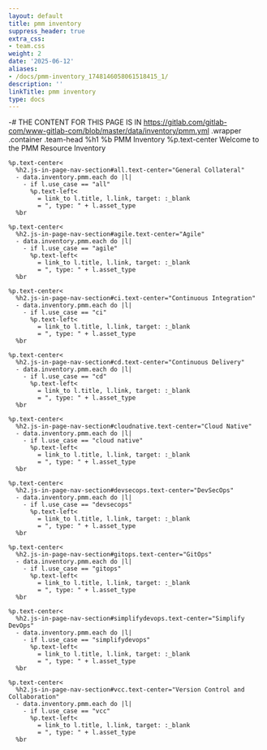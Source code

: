 ```yaml
---
layout: default
title: pmm inventory
suppress_header: true
extra_css:
- team.css
weight: 2
date: '2025-06-12'
aliases:
- /docs/pmm-inventory_1748146058061518415_1/
description: ''
linkTitle: pmm inventory
type: docs
---
```


<!-- markdownlint-disable -->
-# THE CONTENT FOR THIS PAGE IS IN https://gitlab.com/gitlab-com/www-gitlab-com/blob/master/data/inventory/pmm.yml
.wrapper
  .container
    .team-head
      %h1
        %b PMM Inventory
      %p.text-center Welcome to the PMM Resource Inventory

    %p.text-center<
      %h2.js-in-page-nav-section#all.text-center="General Collateral"
      - data.inventory.pmm.each do |l|
        - if l.use_case == "all"
          %p.text-left<
            = link_to l.title, l.link, target: :_blank
            = ", type: " + l.asset_type
      %br

    %p.text-center<
      %h2.js-in-page-nav-section#agile.text-center="Agile"
      - data.inventory.pmm.each do |l|
        - if l.use_case == "agile"
          %p.text-left<
            = link_to l.title, l.link, target: :_blank
            = ", type: " + l.asset_type
      %br

    %p.text-center<
      %h2.js-in-page-nav-section#ci.text-center="Continuous Integration"
      - data.inventory.pmm.each do |l|
        - if l.use_case == "ci"
          %p.text-left<
            = link_to l.title, l.link, target: :_blank
            = ", type: " + l.asset_type
      %br

    %p.text-center<
      %h2.js-in-page-nav-section#cd.text-center="Continuous Delivery"
      - data.inventory.pmm.each do |l|
        - if l.use_case == "cd"
          %p.text-left<
            = link_to l.title, l.link, target: :_blank
            = ", type: " + l.asset_type
      %br

    %p.text-center<
      %h2.js-in-page-nav-section#cloudnative.text-center="Cloud Native"
      - data.inventory.pmm.each do |l|
        - if l.use_case == "cloud native"
          %p.text-left<
            = link_to l.title, l.link, target: :_blank
            = ", type: " + l.asset_type
      %br

    %p.text-center<
      %h2.js-in-page-nav-section#devsecops.text-center="DevSecOps"
      - data.inventory.pmm.each do |l|
        - if l.use_case == "devsecops"
          %p.text-left<
            = link_to l.title, l.link, target: :_blank
            = ", type: " + l.asset_type
      %br

    %p.text-center<
      %h2.js-in-page-nav-section#gitops.text-center="GitOps"
      - data.inventory.pmm.each do |l|
        - if l.use_case == "gitops"
          %p.text-left<
            = link_to l.title, l.link, target: :_blank
            = ", type: " + l.asset_type
      %br

    %p.text-center<
      %h2.js-in-page-nav-section#simplifydevops.text-center="Simplify DevOps"
      - data.inventory.pmm.each do |l|
        - if l.use_case == "simplifydevops"
          %p.text-left<
            = link_to l.title, l.link, target: :_blank
            = ", type: " + l.asset_type
      %br

    %p.text-center<
      %h2.js-in-page-nav-section#vcc.text-center="Version Control and Collaboration"
      - data.inventory.pmm.each do |l|
        - if l.use_case == "vcc"
          %p.text-left<
            = link_to l.title, l.link, target: :_blank
            = ", type: " + l.asset_type
      %br
<!-- markdownlint-enable -->
